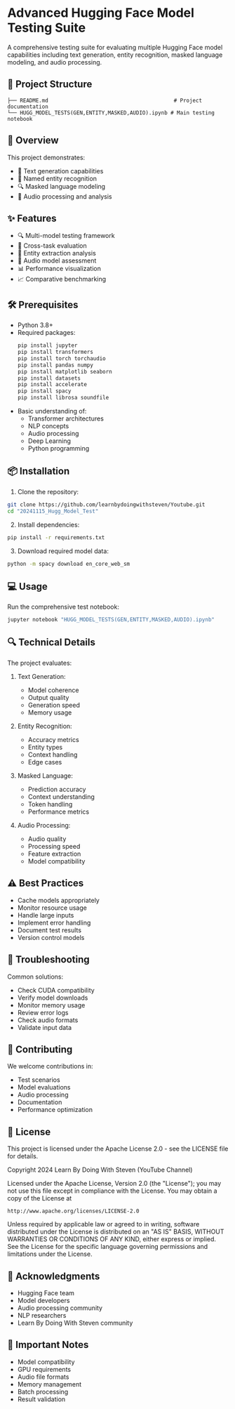 # Advanced Hugging Face Model Testing Suite

A comprehensive testing suite for evaluating multiple Hugging Face model capabilities including text generation, entity recognition, masked language modeling, and audio processing.

## 📁 Project Structure
```
├── README.md                                        # Project documentation
└── HUGG_MODEL_TESTS(GEN,ENTITY,MASKED,AUDIO).ipynb # Main testing notebook
```

## 🌟 Overview
This project demonstrates:
- 🤖 Text generation capabilities
- 🎯 Named entity recognition
- 🔍 Masked language modeling
- 🎵 Audio processing and analysis

## ✨ Features
- 🔍 Multi-model testing framework
- 📝 Cross-task evaluation
- 🎯 Entity extraction analysis
- 🎵 Audio model assessment
- 📊 Performance visualization
- 📈 Comparative benchmarking

## 🛠️ Prerequisites
- Python 3.8+
- Required packages:
  ```bash
  pip install jupyter
  pip install transformers
  pip install torch torchaudio
  pip install pandas numpy
  pip install matplotlib seaborn
  pip install datasets
  pip install accelerate
  pip install spacy
  pip install librosa soundfile
  ```
- Basic understanding of:
  - Transformer architectures
  - NLP concepts
  - Audio processing
  - Deep Learning
  - Python programming

## 📦 Installation
1. Clone the repository:
```bash
git clone https://github.com/learnbydoingwithsteven/Youtube.git
cd "20241115_Hugg_Model_Test"
```

2. Install dependencies:
```bash
pip install -r requirements.txt
```

3. Download required model data:
```bash
python -m spacy download en_core_web_sm
```

## 💻 Usage
Run the comprehensive test notebook:
```bash
jupyter notebook "HUGG_MODEL_TESTS(GEN,ENTITY,MASKED,AUDIO).ipynb"
```

## 🔍 Technical Details
The project evaluates:
1. Text Generation:
   - Model coherence
   - Output quality
   - Generation speed
   - Memory usage

2. Entity Recognition:
   - Accuracy metrics
   - Entity types
   - Context handling
   - Edge cases

3. Masked Language:
   - Prediction accuracy
   - Context understanding
   - Token handling
   - Performance metrics

4. Audio Processing:
   - Audio quality
   - Processing speed
   - Feature extraction
   - Model compatibility

## ⚠️ Best Practices
- Cache models appropriately
- Monitor resource usage
- Handle large inputs
- Implement error handling
- Document test results
- Version control models

## 🔧 Troubleshooting
Common solutions:
- Check CUDA compatibility
- Verify model downloads
- Monitor memory usage
- Review error logs
- Check audio formats
- Validate input data

## 🤝 Contributing
We welcome contributions in:
- Test scenarios
- Model evaluations
- Audio processing
- Documentation
- Performance optimization

## 📜 License
This project is licensed under the Apache License 2.0 - see the LICENSE file for details.

Copyright 2024 Learn By Doing With Steven (YouTube Channel)

Licensed under the Apache License, Version 2.0 (the "License");
you may not use this file except in compliance with the License.
You may obtain a copy of the License at

    http://www.apache.org/licenses/LICENSE-2.0

Unless required by applicable law or agreed to in writing, software
distributed under the License is distributed on an "AS IS" BASIS,
WITHOUT WARRANTIES OR CONDITIONS OF ANY KIND, either express or implied.
See the License for the specific language governing permissions and
limitations under the License.

## 🙏 Acknowledgments
- Hugging Face team
- Model developers
- Audio processing community
- NLP researchers
- Learn By Doing With Steven community

## 📌 Important Notes
- Model compatibility
- GPU requirements
- Audio file formats
- Memory management
- Batch processing
- Result validation
